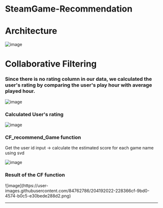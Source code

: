 # SteamGame-Recommendation

<h1>Architecture</h1>

![image](https://user-images.githubusercontent.com/84762786/204170753-ed04eacb-6927-46da-8277-de21411a9c67.png)

<h1>Collaborative Filtering</h1>

<h3>Since there is no rating column in our data, we calculated the user's rating by comparing the user's play hour with average played hour.</h3>

![image](https://user-images.githubusercontent.com/84762786/204191946-4ba25939-46a7-4600-b44b-ef94986bb432.png)

<h3>Calculated User's rating</h3>

![image](https://user-images.githubusercontent.com/84762786/204191995-96ecf851-b5e9-4fe6-94b2-1b7097e699ca.png)

<h3>CF_recommend_Game function </h3>
<p>Get the user id input -> calculate the estimated score for each game name using svd</p>  

![image](https://user-images.githubusercontent.com/84762786/204191549-bae01bbf-9bcf-4d21-8a50-5eaf225af9d9.png)

<h3>Result of the CF function </h3>
![image](https://user-images.githubusercontent.com/84762786/204192022-228366cf-9bd0-4574-b0c5-e30bede288d2.png)

--------------------------------------------------------------------------------------------------------------------------------
